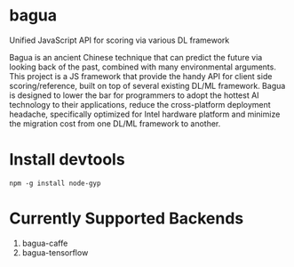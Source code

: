 # bagua
Unified JavaScript API for scoring via various DL framework 

Bagua is an ancient Chinese technique that can predict the future via looking back of the past, combined with many environmental arguments. This project is a JS framework that provide the handy API for client side scoring/reference, built on top of several existing DL/ML framework.
Bagua is designed to lower the bar for programmers to adopt the hottest AI technology to their applications, reduce the cross-platform deployment headache, specifically optimized for Intel hardware platform and minimize the migration cost from one DL/ML framework to another.

# Install devtools

  ```shell
  npm -g install node-gyp
  ```

# Currently Supported Backends
1. bagua-caffe
2. bagua-tensorflow

